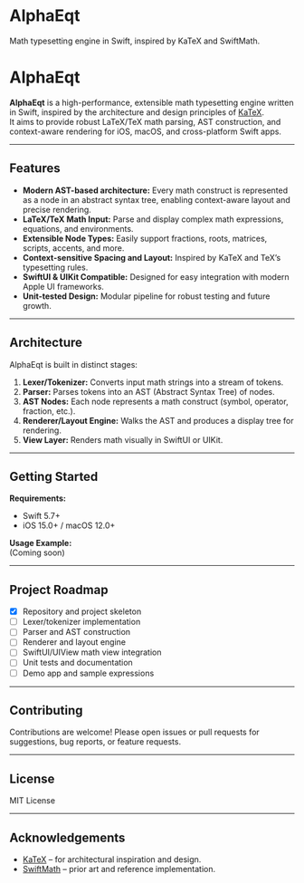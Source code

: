 # AlphaEqt
Math typesetting engine in Swift, inspired by KaTeX and SwiftMath.

# AlphaEqt

**AlphaEqt** is a high-performance, extensible math typesetting engine written in Swift, inspired by the architecture and design principles of [KaTeX](https://katex.org).  
It aims to provide robust LaTeX/TeX math parsing, AST construction, and context-aware rendering for iOS, macOS, and cross-platform Swift apps.

---

## Features

- **Modern AST-based architecture:** Every math construct is represented as a node in an abstract syntax tree, enabling context-aware layout and precise rendering.
- **LaTeX/TeX Math Input:** Parse and display complex math expressions, equations, and environments.
- **Extensible Node Types:** Easily support fractions, roots, matrices, scripts, accents, and more.
- **Context-sensitive Spacing and Layout:** Inspired by KaTeX and TeX’s typesetting rules.
- **SwiftUI & UIKit Compatible:** Designed for easy integration with modern Apple UI frameworks.
- **Unit-tested Design:** Modular pipeline for robust testing and future growth.

---

## Architecture

AlphaEqt is built in distinct stages:

1. **Lexer/Tokenizer:** Converts input math strings into a stream of tokens.
2. **Parser:** Parses tokens into an AST (Abstract Syntax Tree) of nodes.
3. **AST Nodes:** Each node represents a math construct (symbol, operator, fraction, etc.).
4. **Renderer/Layout Engine:** Walks the AST and produces a display tree for rendering.
5. **View Layer:** Renders math visually in SwiftUI or UIKit.

---

## Getting Started

**Requirements:**  
- Swift 5.7+  
- iOS 15.0+ / macOS 12.0+

**Usage Example:**  
(Coming soon)

---

## Project Roadmap

- [x] Repository and project skeleton
- [ ] Lexer/tokenizer implementation
- [ ] Parser and AST construction
- [ ] Renderer and layout engine
- [ ] SwiftUI/UIView math view integration
- [ ] Unit tests and documentation
- [ ] Demo app and sample expressions

---

## Contributing

Contributions are welcome! Please open issues or pull requests for suggestions, bug reports, or feature requests.

---

## License

MIT License

---

## Acknowledgements

- [KaTeX](https://katex.org) – for architectural inspiration and design.
- [SwiftMath](https://github.com/wingsiu/SwiftMath) – prior art and reference implementation.

